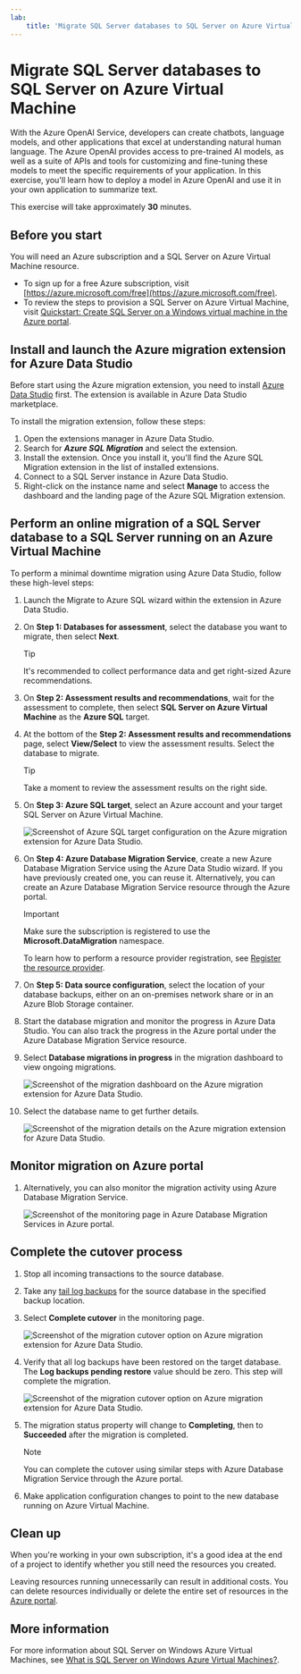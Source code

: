 ```yaml
---
lab:
    title: 'Migrate SQL Server databases to SQL Server on Azure Virtual Machine'
---
```


# Migrate SQL Server databases to SQL Server on Azure Virtual Machine

With the Azure OpenAI Service, developers can create chatbots, language models, and other applications that excel at understanding natural human language. The Azure OpenAI provides access to pre-trained AI models, as well as a suite of APIs and tools for customizing and fine-tuning these models to meet the specific requirements of your application. In this exercise, you'll learn how to deploy a model in Azure OpenAI and use it in your own application to summarize text.

This exercise will take approximately **30** minutes.

## Before you start

You will need an Azure subscription and a SQL Server on Azure Virtual Machine resource.

- To sign up for a free Azure subscription, visit [https://azure.microsoft.com/free](https://azure.microsoft.com/free).
- To review the steps to provision a SQL Server on Azure Virtual Machine, visit [Quickstart: Create SQL Server on a Windows virtual machine in the Azure portal](https://learn.microsoft.com/azure/azure-sql/virtual-machines/windows/sql-vm-create-portal-quickstart).

## Install and launch the Azure migration extension for Azure Data Studio

Before start using the Azure migration extension, you need to install [Azure Data Studio](https://learn.microsoft.com/sql/azure-data-studio/download-azure-data-studio) first. The extension is available in Azure Data Studio marketplace.

To install the migration extension, follow these steps:

1. Open the extensions manager in Azure Data Studio.
1. Search for ***Azure SQL Migration*** and select the extension.
1. Install the extension. Once you install it, you'll find the Azure SQL Migration extension in the list of installed extensions.
1. Connect to a SQL Server instance in Azure Data Studio.
1. Right-click on the instance name and select **Manage** to access the dashboard and the landing page of the Azure SQL Migration extension.

## Perform an online migration of a SQL Server database to a SQL Server running on an Azure Virtual Machine

To perform a minimal downtime migration using Azure Data Studio, follow these high-level steps:

1. Launch the Migrate to Azure SQL wizard within the extension in Azure Data Studio.

1. On **Step 1: Databases for assessment**, select the database you want to migrate, then select **Next**.
    >[!TIP]
    > It's recommended to collect performance data and get right-sized Azure recommendations.

1. On **Step 2: Assessment results and recommendations**, wait for the assessment to complete, then select **SQL Server on Azure Virtual Machine** as the **Azure SQL** target.

1. At the bottom of the **Step 2: Assessment results and recommendations** page, select **View/Select** to view the assessment results. Select the database to migrate. 

    >[!TIP]
    > Take a moment to review the assessment results on the right side.

1. On **Step 3: Azure SQL target**, select an Azure account and your target SQL Server on Azure Virtual Machine.

    ![Screenshot of Azure SQL target configuration on the Azure migration extension for Azure Data Studio.](../media/3-step-azure-sql-target.png)

1. On **Step 4: Azure Database Migration Service**, create a new Azure Database Migration Service using the Azure Data Studio wizard. If you have previously created one, you can reuse it. Alternatively, you can create an Azure Database Migration Service resource through the Azure portal.

    >[!IMPORTANT]
    > Make sure the subscription is registered to use the **Microsoft.DataMigration** namespace. 
    >
    > To learn how to perform a resource provider registration, see [Register the resource provider](https://learn.microsoft.com/azure/dms/quickstart-create-data-migration-service-portal#register-the-resource-provider).

1. On **Step 5: Data source configuration**, select the location of your database backups, either on an on-premises network share or in an Azure Blob Storage container.

1. Start the database migration and monitor the progress in Azure Data Studio. You can also track the progress in the Azure portal under the Azure Database Migration Service resource.

1. Select **Database migrations in progress** in the migration dashboard to view ongoing migrations. 

    ![Screenshot of the migration dashboard on the Azure migration extension for Azure Data Studio.](../media/3-data-migration-dashboard.png)

1. Select the database name to get further details.

    ![Screenshot of the migration details on the Azure migration extension for Azure Data Studio.](../media/3-dashboard-details.png)

## Monitor migration on Azure portal

1. Alternatively, you can also monitor the migration activity using Azure Database Migration Service. 

    ![Screenshot of the monitoring page in Azure Database Migration Services in Azure portal.](../media/3-dms-azure-portal.png)
    
## Complete the cutover process

1. Stop all incoming transactions to the source database.

1. Take any [tail log backups](https://learn.microsoft.com/sql/relational-databases/backup-restore/tail-log-backups-sql-server) for the source database in the specified backup location.

1. Select **Complete cutover** in the monitoring page.

    ![Screenshot of the migration cutover option on Azure migration extension for Azure Data Studio.](../media/3-dashboard-details-cutover.png)

1. Verify that all log backups have been restored on the target database. The **Log backups pending restore** value should be zero. This step will complete the migration.

    ![Screenshot of the migration cutover option on Azure migration extension for Azure Data Studio.](../media/3-dashboard-details-cutover-extension.png)

1. The migration status property will change to **Completing**, then to **Succeeded** after the migration is completed.

    >[!NOTE]
    > You can complete the cutover using similar steps with Azure Database Migration Service through the Azure portal.

1. Make application configuration changes to point to the new database running on Azure Virtual Machine.

## Clean up

When you're working in your own subscription, it's a good idea at the end of a project to identify whether you still need the resources you created. 

Leaving resources running unnecessarily can result in additional costs. You can delete resources individually or delete the entire set of resources in the [Azure portal](https://portal.azure.com?azure-portal=true).

## More information

For more information about SQL Server on Windows Azure Virtual Machines, see [What is SQL Server on Windows Azure Virtual Machines?](https://learn.microsoft.com/en-us/azure/azure-sql/virtual-machines/windows/sql-server-on-azure-vm-iaas-what-is-overview?view=azuresql-vm).

